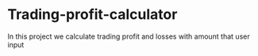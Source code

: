 # Trading-profit-calculator
In this project we  calculate trading profit and losses with amount that user input  
